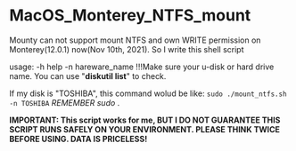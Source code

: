 # MacOS_Monterey_NTFS_mount
Mounty can not support mount NTFS and own WRITE permission on Monterey(12.0.1) now(Nov 10th, 2021). So I write this shell script 

usage:
-h help
-n hareware_name 
!!!Make sure your u-disk or hard drive name. You can use "**diskutil list**" to check.

If my disk is "TOSHIBA", this command wolud be like: `sudo ./mount_ntfs.sh -n TOSHIBA`  *REMEMBER sudo* .

**IMPORTANT: This script works for me, BUT I DO NOT GUARANTEE THIS SCRIPT RUNS SAFELY ON YOUR ENVIRONMENT. PLEASE THINK TWICE BEFORE USING. DATA IS PRICELESS!**
